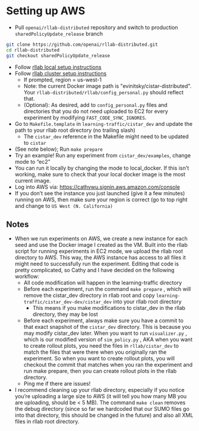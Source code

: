 # Setting up AWS


  - Pull `openai/rllab-distributed` repository and switch to production `sharedPolicyUpdate_release` branch
  ```bash
  git clone https://github.com/openai/rllab-distributed.git
  cd rllab-distributed
  git checkout sharedPolicyUpdate_release
  ```
  - Follow [rllab local setup instructions](https://rllab.readthedocs.io/en/latest/user/installation.html)
  - Follow [rllab cluster setup instructions](http://rllab.readthedocs.io/en/latest/user/cluster.html)
    - If prompted, region = us-west-1
    - Note: the current Docker image path is "evinitsky/cistar-distributed". Your `rllab-distributed/rllab/config_personal.py` should reflect that.
    - (Optional): As desired, add to `config_personal.py` files and 
    directories that you do not need uploaded to EC2 for every 
    experiment by modifying `FAST_CODE_SYNC_IGNORES`.
  - Go to `Makefile.template` in `learning-traffic/cistar_dev` and update 
  the path to your rllab root directory (no trailing slash)
    - The `cistar_dev` reference in the Makefile might need to be updated to `cistar`
  - (See note below); Run `make prepare` 
  - Try an example! Run any experiment from `cistar_dev/examples`, change
   mode to “ec2”
  - You can run it locally by changing the mode to local_docker. If this isn't working, make sure to check that your local docker image is the most current image. 
  - Log into AWS via: https://cathywu.signin.aws.amazon.com/console
  - If you don’t see the instance you just launched (give it a few 
  minutes) running on AWS, then make sure your region is correct (go to
   top right and change to `US West (N. California)` 

## Notes

- When we run experiments on AWS, we create a new instance for each
seed and use the Docker image I created as the VM. Built into the rllab 
script for running experiments in EC2 mode, we upload the rllab root 
directory to AWS. This way, the AWS instance has access to all files it
 might need to successfully run the experiment. Editing that code is
  pretty complicated, so Cathy and I have decided on the following 
  workflow:
  - All code modification will happen in the learning-traffic directory
  - Before each experiment, run the command `make prepare` , which will
   remove the cistar_dev directory in rllab root and copy 
   `learning-traffic/cistar_dev-dev/cistar_dev` into your rllab root directory
    - This means if you make modifications to cistar_dev in the rllab 
    directory, they may be lost
  - Before each experiment, always make sure you have a commit to that 
  exact snapshot of the `cistar_dev` directory. This is because you may
   modify cistar_dev later. When you want to run `visualizer.py` , which is
    our modified version of `sim_policy.py` , AKA when you want to 
    create rollout plots, you need the files in `rllab/cistar_dev` to match 
    the files that were there when you originally ran the experiment.
     So when you want to create rollout plots, you will checkout the
      commit that matches when you ran the experiment and run make 
      prepare, then you can create rollout plots in the rllab directory.
  - Ping me if there are issues!
- I recommend cleaning up your rllab directory, especially if you 
notice you’re uploading a large size to AWS (it will tell you how many
 MB you are uploading, should be < 5 MB). The command `make clean` 
 removes the debug directory (since so far we hardcoded that our SUMO
  files go into that directory, this should be changed in the future) 
  and also all XML files in rllab root directory.
